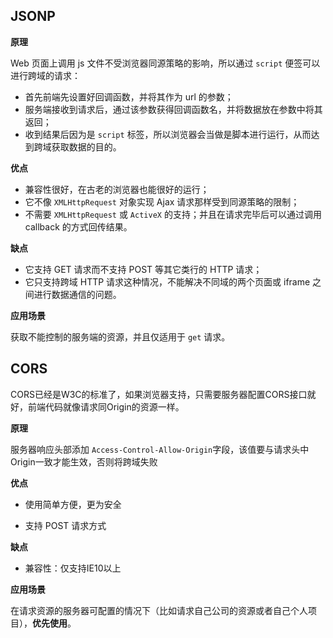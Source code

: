 ## JSONP

**原理**

Web 页面上调用 js 文件不受浏览器同源策略的影响，所以通过 `script` 便签可以进行跨域的请求：

- 首先前端先设置好回调函数，并将其作为 url 的参数；
- 服务端接收到请求后，通过该参数获得回调函数名，并将数据放在参数中将其返回；
- 收到结果后因为是 `script` 标签，所以浏览器会当做是脚本进行运行，从而达到跨域获取数据的目的。

**优点**

- 兼容性很好，在古老的浏览器也能很好的运行；
- 它不像 `XMLHttpRequest` 对象实现 Ajax 请求那样受到同源策略的限制；
- 不需要 `XMLHttpRequest` 或 `ActiveX` 的支持；并且在请求完毕后可以通过调用 callback 的方式回传结果。

**缺点**

- 它支持 GET 请求而不支持 POST 等其它类行的 HTTP 请求；
- 它只支持跨域 HTTP 请求这种情况，不能解决不同域的两个页面或 iframe 之间进行数据通信的问题。

**应用场景**

获取不能控制的服务端的资源，并且仅适用于 `get` 请求。

## CORS

CORS已经是W3C的标准了，如果浏览器支持，只需要服务器配置CORS接口就好，前端代码就像请求同Origin的资源一样。

**原理**

服务器响应头部添加 `Access-Control-Allow-Origin`字段，该值要与请求头中Origin一致才能生效，否则将跨域失败

**优点**

- 使用简单方便，更为安全

- 支持 POST 请求方式

**缺点**

- 兼容性：仅支持IE10以上

**应用场景**

在请求资源的服务器可配置的情况下（比如请求自己公司的资源或者自己个人项目），**优先使用**。

